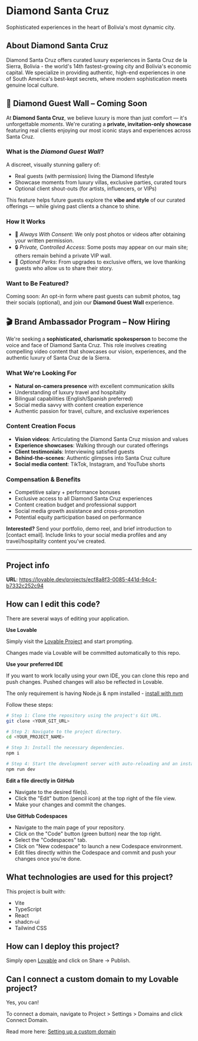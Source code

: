 # Diamond Santa Cruz

Sophisticated experiences in the heart of Bolivia's most dynamic city.

## About Diamond Santa Cruz

Diamond Santa Cruz offers curated luxury experiences in Santa Cruz de la Sierra, Bolivia - the world's 14th fastest-growing city and Bolivia's economic capital. We specialize in providing authentic, high-end experiences in one of South America's best-kept secrets, where modern sophistication meets genuine local culture.

## 💎 Diamond Guest Wall – Coming Soon

At **Diamond Santa Cruz**, we believe luxury is more than just comfort — it's unforgettable *moments*. We're curating a **private, invitation-only showcase** featuring real clients enjoying our most iconic stays and experiences across Santa Cruz.

### What is the *Diamond Guest Wall*?

A discreet, visually stunning gallery of:

* Real guests (with permission) living the Diamond lifestyle
* Showcase moments from luxury villas, exclusive parties, curated tours
* Optional client shout-outs (for artists, influencers, or VIPs)

This feature helps future guests explore the **vibe and style** of our curated offerings — while giving past clients a chance to shine.

### How It Works

* 💬 *Always With Consent*: We only post photos or videos after obtaining your written permission.
* 🔒 *Private, Controlled Access*: Some posts may appear on our main site; others remain behind a private VIP wall.
* 🎁 *Optional Perks*: From upgrades to exclusive offers, we love thanking guests who allow us to share their story.

### Want to Be Featured?

Coming soon: An opt-in form where past guests can submit photos, tag their socials (optional), and join our **Diamond Guest Wall** experience.

## 🎬 Brand Ambassador Program – Now Hiring

We're seeking a **sophisticated, charismatic spokesperson** to become the voice and face of Diamond Santa Cruz. This role involves creating compelling video content that showcases our vision, experiences, and the authentic luxury of Santa Cruz de la Sierra.

### What We're Looking For

* **Natural on-camera presence** with excellent communication skills
* Understanding of luxury travel and hospitality
* Bilingual capabilities (English/Spanish preferred)
* Social media savvy with content creation experience
* Authentic passion for travel, culture, and exclusive experiences

### Content Creation Focus

* **Vision videos**: Articulating the Diamond Santa Cruz mission and values
* **Experience showcases**: Walking through our curated offerings
* **Client testimonials**: Interviewing satisfied guests
* **Behind-the-scenes**: Authentic glimpses into Santa Cruz culture
* **Social media content**: TikTok, Instagram, and YouTube shorts

### Compensation & Benefits

* Competitive salary + performance bonuses
* Exclusive access to all Diamond Santa Cruz experiences
* Content creation budget and professional support
* Social media growth assistance and cross-promotion
* Potential equity participation based on performance

**Interested?** Send your portfolio, demo reel, and brief introduction to [contact email]. Include links to your social media profiles and any travel/hospitality content you've created.

---

## Project info

**URL**: https://lovable.dev/projects/ecf8a8f3-0085-441d-94c4-b7332c252c94

## How can I edit this code?

There are several ways of editing your application.

**Use Lovable**

Simply visit the [Lovable Project](https://lovable.dev/projects/ecf8a8f3-0085-441d-94c4-b7332c252c94) and start prompting.

Changes made via Lovable will be committed automatically to this repo.

**Use your preferred IDE**

If you want to work locally using your own IDE, you can clone this repo and push changes. Pushed changes will also be reflected in Lovable.

The only requirement is having Node.js & npm installed - [install with nvm](https://github.com/nvm-sh/nvm#installing-and-updating)

Follow these steps:

```sh
# Step 1: Clone the repository using the project's Git URL.
git clone <YOUR_GIT_URL>

# Step 2: Navigate to the project directory.
cd <YOUR_PROJECT_NAME>

# Step 3: Install the necessary dependencies.
npm i

# Step 4: Start the development server with auto-reloading and an instant preview.
npm run dev
```

**Edit a file directly in GitHub**

- Navigate to the desired file(s).
- Click the "Edit" button (pencil icon) at the top right of the file view.
- Make your changes and commit the changes.

**Use GitHub Codespaces**

- Navigate to the main page of your repository.
- Click on the "Code" button (green button) near the top right.
- Select the "Codespaces" tab.
- Click on "New codespace" to launch a new Codespace environment.
- Edit files directly within the Codespace and commit and push your changes once you're done.

## What technologies are used for this project?

This project is built with:

- Vite
- TypeScript
- React
- shadcn-ui
- Tailwind CSS

## How can I deploy this project?

Simply open [Lovable](https://lovable.dev/projects/ecf8a8f3-0085-441d-94c4-b7332c252c94) and click on Share -> Publish.

## Can I connect a custom domain to my Lovable project?

Yes, you can!

To connect a domain, navigate to Project > Settings > Domains and click Connect Domain.

Read more here: [Setting up a custom domain](https://docs.lovable.dev/tips-tricks/custom-domain#step-by-step-guide)
